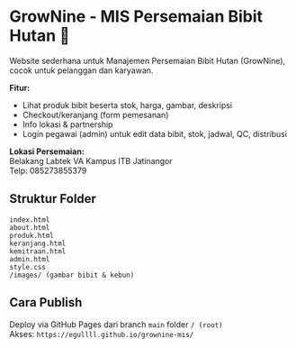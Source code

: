 # GrowNine - MIS Persemaian Bibit Hutan 🌱

Website sederhana untuk Manajemen Persemaian Bibit Hutan (GrowNine), cocok untuk pelanggan dan karyawan.

**Fitur:**
- Lihat produk bibit beserta stok, harga, gambar, deskripsi
- Checkout/keranjang (form pemesanan)
- Info lokasi & partnership
- Login pegawai (admin) untuk edit data bibit, stok, jadwal, QC, distribusi

**Lokasi Persemaian:**  
Belakang Labtek VA Kampus ITB Jatinangor  
Telp: 085273855379

## Struktur Folder
```
index.html
about.html
produk.html
keranjang.html
kemitraan.html
admin.html
style.css
/images/ (gambar bibit & kebun)
```

## Cara Publish
Deploy via GitHub Pages dari branch `main` folder `/ (root)`  
Akses: `https://egullll.github.io/grownine-mis/`
